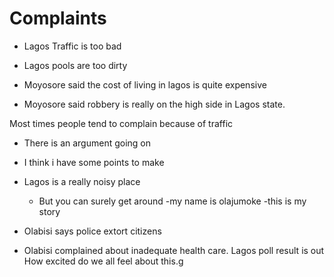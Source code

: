 # Complaints

- Lagos Traffic is too bad

- Lagos pools are too dirty
- Moyosore said the cost of living in lagos is quite expensive
- Moyosore said robbery is really on the high side in Lagos state.

Most times people tend to complain because of traffic
- There is an argument going on

- I think i have some points to make
- Lagos is a really noisy place
    - But you can surely get around
-my name is olajumoke
-this is my story
- Olabisi says police extort citizens

- Olabisi complained about inadequate health care.
Lagos poll result is out
How excited do we all feel about this.g
